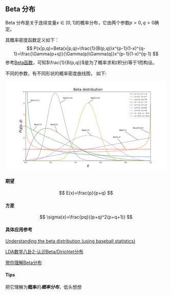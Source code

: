 ## Beta 分布
Beta 分布是关于连续变量$x\in[0,1]$的概率分布，它由两个参数$p>0,q>0$确定。

其概率密度函数定义如下：
$$
P(x|p,q)=Beta(x|p,q)=\frac{1}{B(p,q)}x^{p-1}(1-x)^{q-1}=\frac{\Gamma(p+q)}{\Gamma(p)\Gamma(q)}x^{p-1}(1-x)^{q-1}
$$
参考[Beta函数](math/analys/beta.md)，可知$\frac{1}{B(p,q)}$是为了概率求和(积分)等于$1$而构设。

不同的参数，有不同形状的概率密度曲线图， 如下:

![beta图](beta.jpg ':size=500*309')

#### 期望
$$
E(x)=\frac{p}{p+q}
$$
#### 方差
$$
\sigma(x)=\frac{pq}{(p+q)^2(p+q+1)}
$$ 

#### 具体应用参考
[Understanding the beta distribution (using baseball statistics)](http://varianceexplained.org/statistics/beta_distribution_and_baseball/)

[LDA数学八卦2-认识Beta/Dirichlet分布](http://www.flickering.cn/%E6%95%B0%E5%AD%A6%E4%B9%8B%E7%BE%8E/2014/06/lda%E6%95%B0%E5%AD%A6%E5%85%AB%E5%8D%A6%E8%AE%A4%E8%AF%86betadirichlet%E5%88%86%E5%B8%83/)

[带你理解Beta分布](https://blog.csdn.net/a358463121/article/details/52562940)

#### Tips
把它理解为**概率**的***概率分布***，低头想想
